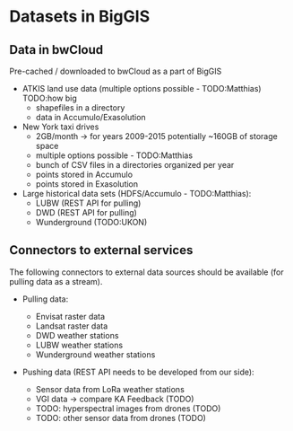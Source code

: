 # Datasets in BigGIS
## Data in bwCloud

Pre-cached / downloaded to bwCloud as a part of BigGIS

- ATKIS land use data (multiple options possible - TODO:Matthias) TODO:how big
  - shapefiles in a directory
  - data in Accumulo/Exasolution
- New York taxi drives
  - 2GB/month -> for years 2009-2015 potentially ~160GB of storage space
  - multiple options possible - TODO:Matthias
  - bunch of CSV files in a directories organized per year
  - points stored in Accumulo
  - points stored in Exasolution
- Large historical data sets (HDFS/Accumulo - TODO:Matthias):
  - LUBW (REST API for pulling)
  - DWD (REST API for pulling)
  - Wunderground (TODO:UKON)

## Connectors to external services
The following connectors to external data sources should be available (for pulling data as a stream).

- Pulling data:
  - Envisat raster data
  - Landsat raster data
  - DWD weather stations
  - LUBW weather stations
  - Wunderground weather stations

- Pushing data (REST API needs to be developed from our side):
  - Sensor data from LoRa weather stations
  - VGI data -> compare KA Feedback (TODO)
  - TODO: hyperspectral images from drones (TODO)
  - TODO: other sensor data from drones (TODO)